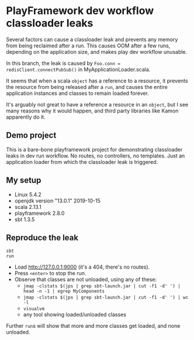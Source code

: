 # PlayFramework dev workflow classloader leaks

Several factors can cause a classloader leak and prevents any memory from being reclaimed after a run.
This causes OOM after a few runs, depending on the application size, and makes play dev workflow unusable.

In this branch, the leak is caused by `Foo.conn = redisClient.connectPubSub()` in MyApplicationLoader.scala.

It seems that when a scala `object` has a reference to a resource,
it prevents the resource from being released after a `run`,
and causes the entire application instances and classes to remain loaded forever.

It's arguably not great to have a reference a resource in an `object`,
but I see many reasons why it would happen, and third party libraries like Kamon apparently do it.

## Demo project

This is a bare-bone playframework project for demonstrating classloader leaks in dev run workflow.
No routes, no controllers, no templates.
Just an application loader from which the classloader leak is triggered.

## My setup

- Linux 5.4.2
- openjdk version "13.0.1" 2019-10-15
- scala 2.13.1
- playframework 2.8.0
- sbt 1.3.5

## Reproduce the leak

```
sbt
run
```

- Load http://127.0.0.1:9000 (it's a 404, there's no routes).
- Press `<enter>` to stop the run.
- Observe that classes are not unloaded, using any of these:
  - `jmap -clstats $(jps | grep sbt-launch.jar | cut -f1 -d' ') | head -n -1 | egrep MyComponents`
  - `jmap -clstats $(jps | grep sbt-launch.jar | cut -f1 -d' ') | wc -l`
  - `visualvm`
  - any tool showing loaded/unloaded classes

Further `run`s will show that more and more classes get loaded, and none unloaded.
